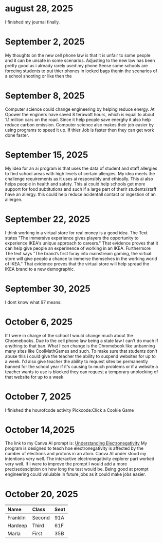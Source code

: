 #   august 28, 2025  
 I finished my journal finally. 
# September 2, 2025
My thoughts on the new cell phone law is that it is unfair to some people and it can be unsafe in some scenarios. Adjusting to the new law has been pretty good as i already rarely used my phone.Sense some schools are forceing students to put thier phones in locked bags thenin the scenarios of a school shooting or like then the 
# September 8, 2025
Computer science could change engineering by helping reduce energy.  At Opower the enginers have saved 8 terawatt hours, which is equal to about 1.1 million cars on the road. Since it help people save energhy it also help reduce carbon emission. Computer science also makes their job easier by using programs to speed it up. If thier Job is faster then they can get work done faster.
# September 15, 2025
My idea for an ai program is that uses the data of student and staff allergies to find school areas with high levels of certain allergies.  My idea meets the challenge requirements as it uses ai responsibly and ethically. This ai also helps people in health and safety. This ai could help schools get more support for food subtitutions and such if a large part of therir students/staff have an allergy. this could help reduce acidentall contact or ingestion of an allergen.
# September 22, 2025
I think working in a virtual store for real money is a good idea. The Text states "The immersive experience gives players the opportunity to experience IKEA's unique approach to careers." That evidence proves that it can help give people an experinence of working in an IKEA. Furthermore The text says "The brand’s first foray into mainstream gaming, the virtual store will give people a chance to immerse themselves in the working world of IKEA." That evidence proves that the virtual store will help spread the IKEA brand to a new demographic. 
# September 30, 2025
I dont know what 67 means.
# October 6, 2025
If I were in charge of the school I would change much about the Chromebooks. Due to the cell phone law being a state law I can't do much if anything to that ban. What I can change is the Chromebook like unbanning many sites like CoolMathGames and such. To make sure that students don't abuse this i could give the teacher the ability to suspend websites for up to a week. I'd also give teacher the ability to request sites be permanently banned for the school year if it's causing to much problems or if a website a teacher wants to use is blocked they can request a temporary unblocking of that website for up to a week. 
# October 7, 2025 
I finished the hourofcode activity Pickcode:Click a Cookie Game
# October 14,2025
The link to my Canva AI prompt is: [Understanding Electronegativity](https://electronegativity2.my.canva.site/)
My program is designed to teach hoe electronegativity is affected by the number of electrons and protons in an atom. Canva AI under stood my intentions very well. The interactive electronegativity explorer part worked very well. If I were to improve the prompt I would add a more precisedesciption on how long the test would be. Being good at prompt engineering could valuiable in future jobs as it could make jobs easier. 
# October 20, 2025
| Name    | Class| Seat|
| :-------| :----| :---|
| Franklin|Second|91A  |
| Hardeep |Third |61F  |
| Marla   |First |35B  |
